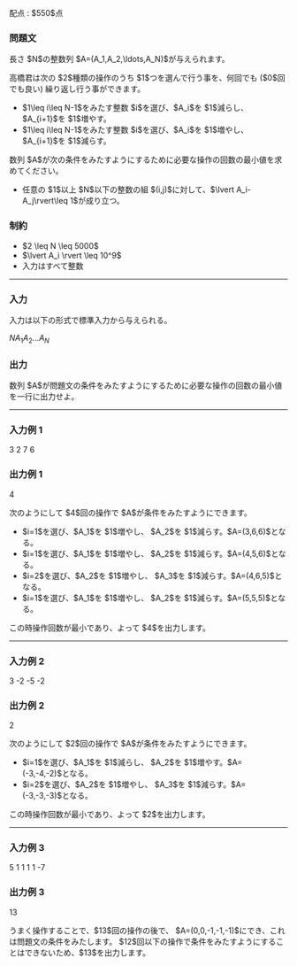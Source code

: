 
<div>

<span>

<span>

<p>
配点 : $550$点
</p>

<div>

<section>

### **問題文**

<p>
長さ $N$の整数列 $A=(A_1,A_2,\ldots,A_N)$が与えられます。
</p>

<p>
高橋君は次の $2$種類の操作のうち $1$つを選んで行う事を、何回でも ($0$回でも良い) 繰り返し行う事ができます。
</p>

<ul>

<li>
$1\leq i\leq N-1$をみたす整数 $i$を選び、$A_i$を $1$減らし、$A_{i+1}$を $1$増やす。
</li>

<li>
$1\leq i\leq N-1$をみたす整数 $i$を選び、$A_i$を $1$増やし、$A_{i+1}$を $1$減らす。
</li>

</ul>

<p>
数列 $A$が次の条件をみたすようにするために必要な操作の回数の最小値を求めてください。  
</p>

<ul>

<li>
任意の $1$以上 $N$以下の整数の組 $(i,j)$に対して、$\lvert A_i-A_j\rvert\leq 1$が成り立つ。
</li>

</ul>

</section>

</div>

<div>

<section>

### **制約**

<ul>

<li>
$2 \leq N \leq 5000$
</li>

<li>
$\lvert A_i \rvert \leq 10^9$
</li>

<li>
入力はすべて整数
</li>

</ul>

</section>

</div>

---

<div>

<div>

<section>

### **入力**

<p>
入力は以下の形式で標準入力から与えられる。
</p>

<div>

$N$$A_1$$A_2$$\ldots$$A_N$
</div>

</section>

</div>

<div>

<section>

### **出力**

<p>
数列 $A$が問題文の条件をみたすようにするために必要な操作の回数の最小値を一行に出力せよ。
</p>

</section>

</div>

</div>

---

<div>

<section>

### **入力例 1**

<div>

3
2 7 6

</div>

</section>

</div>

<div>

<section>

### **出力例 1**

<div>

4

</div>

<p>
次のようにして $4$回の操作で $A$が条件をみたすようにできます。
</p>

<ul>

<li>
$i=1$を選び、$A_1$を $1$増やし、 $A_2$を $1$減らす。$A=(3,6,6)$となる。
</li>

<li>
$i=1$を選び、$A_1$を $1$増やし、 $A_2$を $1$減らす。$A=(4,5,6)$となる。
</li>

<li>
$i=2$を選び、$A_2$を $1$増やし、 $A_3$を $1$減らす。$A=(4,6,5)$となる。
</li>

<li>
$i=1$を選び、$A_1$を $1$増やし、 $A_2$を $1$減らす。$A=(5,5,5)$となる。
</li>

</ul>

<p>
この時操作回数が最小であり、よって $4$を出力します。
</p>

</section>

</div>

---

<div>

<section>

### **入力例 2**

<div>

3
-2 -5 -2

</div>

</section>

</div>

<div>

<section>

### **出力例 2**

<div>

2

</div>

<p>
次のようにして $2$回の操作で $A$が条件をみたすようにできます。
</p>

<ul>

<li>
$i=1$を選び、$A_1$を $1$減らし、 $A_2$を $1$増やす。$A=(-3,-4,-2)$となる。
</li>

<li>
$i=2$を選び、$A_2$を $1$増やし、 $A_3$を $1$減らす。$A=(-3,-3,-3)$となる。
</li>

</ul>

<p>
この時操作回数が最小であり、よって $2$を出力します。
</p>

</section>

</div>

---

<div>

<section>

### **入力例 3**

<div>

5
1 1 1 1 -7

</div>

</section>

</div>

<div>

<section>

### **出力例 3**

<div>

13

</div>

<p>
うまく操作することで、$13$回の操作の後で、 $A=(0,0,-1,-1,-1)$にでき、これは問題文の条件をみたします。
$12$回以下の操作で条件をみたすようにすることはできないため、$13$を出力します。
</p>

</section>

</div>

</span>

</span>

</div>
